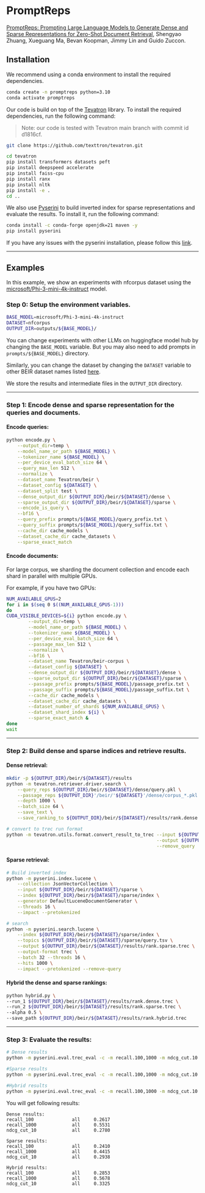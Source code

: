# PromptReps
[PromptReps: Prompting Large Language Models to Generate Dense and Sparse Representations for Zero-Shot Document Retrieval](https://arxiv.org/pdf/2404.18424), Shengyao Zhuang, Xueguang Ma, Bevan Koopman, Jimmy Lin and Guido Zuccon.
## Installation
We recommend using a conda environment to install the required dependencies.
```bash
conda create -n promptreps python=3.10
conda activate promptreps
```
Our code is build on top of the [Tevatron](https://github.com/texttron/tevatron) library. To install the required dependencies, run the following command:
> Note: our code is tested with Tevatron main branch with commit id d1816cf.
```bash
git clone https://github.com/texttron/tevatron.git

cd tevatron
pip install transformers datasets peft
pip install deepspeed accelerate
pip install faiss-cpu
pip install ranx
pip install nltk
pip install -e .
cd ..
```
We also use [Pyserini](https://github.com/castorini/pyserini/tree/master) to build inverted index for sparse representations and evaluate the results. 
To install it, run the following command:
```bash
conda install -c conda-forge openjdk=21 maven -y
pip install pyserini
```
If you have any issues with the pyserini installation, please follow this [link](https://github.com/castorini/pyserini/blob/master/docs/installation.md).

---

## Examples
In this example, we show an experiments with nfcorpus dataset using the [microsoft/Phi-3-mini-4k-instruct](https://huggingface.co/microsoft/Phi-3-mini-4k-instruct) model. 
### Step 0: Setup the environment variables.

```bash
BASE_MODEL=microsoft/Phi-3-mini-4k-instruct
DATASET=nfcorpus
OUTPUT_DIR=outputs/${BASE_MODEL}/
```
You can change experiments with other LLMs on huggingface model hub by changing the `BASE_MODEL` variable. 
But you may also need to add prompts in `prompts/${BASE_MODEL}` directory.

Similarly, you can change the dataset by changing the `DATASET` variable to other BEIR dataset names listed [here](https://github.com/beir-cellar/beir?tab=readme-ov-file#beers-available-datasets).

We store the results and intermediate files in the `OUTPUT_DIR` directory.

---

### Step 1: Encode dense and sparse representation for the queries and documents.

#### Encode queries:
```bash
python encode.py \
    --output_dir=temp \
    --model_name_or_path ${BASE_MODEL} \
    --tokenizer_name ${BASE_MODEL} \
    --per_device_eval_batch_size 64 \
    --query_max_len 512 \
    --normalize \
    --dataset_name Tevatron/beir \
    --dataset_config ${DATASET} \
    --dataset_split test \
    --dense_output_dir ${OUTPUT_DIR}/beir/${DATASET}/dense \
    --sparse_output_dir ${OUTPUT_DIR}/beir/${DATASET}/sparse \
    --encode_is_query \
    --bf16 \
    --query_prefix prompts/${BASE_MODEL}/query_prefix.txt \
    --query_suffix prompts/${BASE_MODEL}/query_suffix.txt \
    --cache_dir cache_models \
    --dataset_cache_dir cache_datasets \
    --sparse_exact_match
```
#### Encode documents:
For large corpus, we sharding the document collection and encode each shard in parallel with multiple GPUs.

For example, if you have two GPUs:
```bash
NUM_AVAILABLE_GPUS=2
for i in $(seq 0 $((NUM_AVAILABLE_GPUS-1)))
do
CUDA_VISIBLE_DEVICES=${i} python encode.py \
        --output_dir=temp \
        --model_name_or_path ${BASE_MODEL} \
        --tokenizer_name ${BASE_MODEL} \
        --per_device_eval_batch_size 64 \
        --passage_max_len 512 \
        --normalize \
        --bf16 \
        --dataset_name Tevatron/beir-corpus \
        --dataset_config ${DATASET} \
        --dense_output_dir ${OUTPUT_DIR}/beir/${DATASET}/dense \
        --sparse_output_dir ${OUTPUT_DIR}/beir/${DATASET}/sparse \
        --passage_prefix prompts/${BASE_MODEL}/passage_prefix.txt \
        --passage_suffix prompts/${BASE_MODEL}/passage_suffix.txt \
        --cache_dir cache_models \
        --dataset_cache_dir cache_datasets \
        --dataset_number_of_shards ${NUM_AVAILABLE_GPUS} \
        --dataset_shard_index ${i} \
        --sparse_exact_match &
done
wait
```

---

### Step 2: Build dense and sparse indices and retrieve results.

#### Dense retrieval:
```bash
mkdir -p ${OUTPUT_DIR}/beir/${DATASET}/results
python -m tevatron.retriever.driver.search \
    --query_reps ${OUTPUT_DIR}/beir/${DATASET}/dense/query.pkl \
    --passage_reps ${OUTPUT_DIR}'/beir/'${DATASET}'/dense/corpus_*.pkl' \
    --depth 1000 \
    --batch_size 64 \
    --save_text \
    --save_ranking_to ${OUTPUT_DIR}/beir/${DATASET}/results/rank.dense.txt

# convert to trec run format
python -m tevatron.utils.format.convert_result_to_trec --input ${OUTPUT_DIR}/beir/${DATASET}/results/rank.dense.txt \
                                                       --output ${OUTPUT_DIR}/beir/${DATASET}/results/rank.dense.trec \
                                                       --remove_query
```

#### Sparse retrieval:

```bash
# Build inverted index
python -m pyserini.index.lucene \
    --collection JsonVectorCollection \
    --input ${OUTPUT_DIR}/beir/${DATASET}/sparse \
    --index ${OUTPUT_DIR}/beir/${DATASET}/sparse/index \
    --generator DefaultLuceneDocumentGenerator \
    --threads 16 \
    --impact --pretokenized

# search
python -m pyserini.search.lucene \
    --index ${OUTPUT_DIR}/beir/${DATASET}/sparse/index \
    --topics ${OUTPUT_DIR}/beir/${DATASET}/sparse/query.tsv \
    --output ${OUTPUT_DIR}/beir/${DATASET}/results/rank.sparse.trec \
    --output-format trec \
    --batch 32 --threads 16 \
    --hits 1000 \
    --impact --pretokenized --remove-query
```

#### Hybrid the dense and sparse rankings:
```bash
python hybrid.py \
--run_1 ${OUTPUT_DIR}/beir/${DATASET}/results/rank.dense.trec \
--run_2 ${OUTPUT_DIR}/beir/${DATASET}/results/rank.sparse.trec \
--alpha 0.5 \
--save_path ${OUTPUT_DIR}/beir/${DATASET}/results/rank.hybrid.trec
```

---

### Step 3: Evaluate the results:

```bash
# Dense results
python -m pyserini.eval.trec_eval -c -m recall.100,1000 -m ndcg_cut.10 beir-v1.0.0-${DATASET}-test  ${OUTPUT_DIR}/beir/${DATASET}/results/rank.dense.trec

#Sparse results
python -m pyserini.eval.trec_eval -c -m recall.100,1000 -m ndcg_cut.10 beir-v1.0.0-${DATASET}-test ${OUTPUT_DIR}/beir/${DATASET}/results/rank.sparse.trec

#Hybrid results
python -m pyserini.eval.trec_eval -c -m recall.100,1000 -m ndcg_cut.10 beir-v1.0.0-${DATASET}-test ${OUTPUT_DIR}/beir/${DATASET}/results/rank.hybrid.trec
```

You will get following results:
```
Dense results:
recall_100              all     0.2617
recall_1000             all     0.5531
ndcg_cut_10             all     0.2780

Sparse results:
recall_100              all     0.2410
recall_1000             all     0.4415
ndcg_cut_10             all     0.2938

Hybrid results:
recall_100              all     0.2853
recall_1000             all     0.5678
ndcg_cut_10             all     0.3325

```
